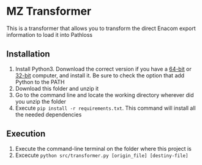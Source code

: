 # MZ Transformer
This is a transformer that allows you to transform the direct Enacom export information to load it into Pathloss

## Installation
1. Install Python3. Donwnload the correct version if you have a [64-bit](https://www.python.org/ftp/python/3.7.4/python-3.7.4-amd64.exe) or [32-bit](https://www.python.org/ftp/python/3.7.4/python-3.7.4.exe) computer, and install it. Be sure to check the option that add Python to the PATH
2. Download this folder and unzip it
3. Go to the command line and locate the working directory wherever did you unzip the folder
4. Execute `pip install -r requirements.txt`. This command will install all the needed dependencies

## Execution
1. Execute the command-line terminal on the folder where this project is
2. Excecute `python src/transformer.py [origin_file] [destiny-file]`

